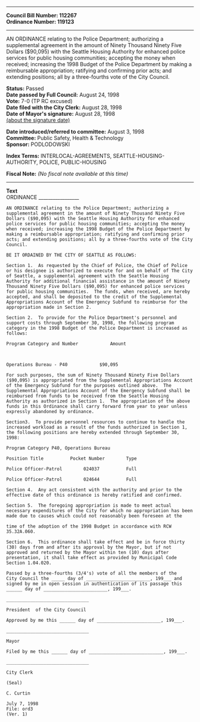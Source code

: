 * * * * *  
  
**Council Bill Number: [](#h0)[](#h2)112267**   
**Ordinance Number: 119123**  
  
* * * * *  
  
AN ORDINANCE relating to the Police Department; authorizing a supplemental agreement in the amount of Ninety Thousand Ninety Five Dollars ($90,095) with the Seattle Housing Authority for enhanced police services for public housing communities; accepting the money when received; increasing the 1998 Budget of the Police Department by making a reimbursable appropriation; ratifying and confirming prior acts; and extending positions; all by a three-fourths vote of the City Council.  
  
**Status:** Passed   
**Date passed by Full Council:** August 24, 1998   
**Vote:** 7-0 (TP RC excused)   
**Date filed with the City Clerk:** August 28, 1998   
**Date of Mayor's signature:** August 28, 1998   
[(about the signature date)](/~public/approvaldate.htm)   
  
  
**Date introduced/referred to committee:** August 3, 1998   
**Committee:** Public Safety, Health & Technology   
**Sponsor:** PODLODOWSKI   
  
**Index Terms:** INTERLOCAL-AGREEMENTS, SEATTLE-HOUSING-AUTHORITY, POLICE, PUBLIC-HOUSING  
  
**Fiscal Note:** *(No fiscal note available at this time)*  
  
* * * * *  
  
**Text**  
    ORDINANCE _________________  
  
    AN ORDINANCE relating to the Police Department; authorizing a  
    supplemental agreement in the amount of Ninety Thousand Ninety Five  
    Dollars ($90,095) with the Seattle Housing Authority for enhanced  
    police services for public housing communities; accepting the money  
    when received; increasing the 1998 Budget of the Police Department by  
    making a reimbursable appropriation; ratifying and confirming prior  
    acts; and extending positions; all by a three-fourths vote of the City  
    Council.  
  
    BE IT ORDAINED BY THE CITY OF SEATTLE AS FOLLOWS:  
  
    Section 1.  As requested by the Chief of Police, the Chief of Police  
    or his designee is authorized to execute for and on behalf of The City  
    of Seattle, a supplemental agreement with the Seattle Housing  
    Authority for additional financial assistance in the amount of Ninety  
    Thousand Ninety Five Dollars ($90,095) for enhanced police services  
    for public housing communities.  The funds, when received, are hereby  
    accepted, and shall be deposited to the credit of the Supplemental  
    Appropriations Account of the Emergency Subfund to reimburse for the  
    appropriation made in Section 2.  
  
    Section 2.  To provide for the Police Department's personnel and  
    support costs through September 30, 1998, the following program  
    category in the 1998 Budget of the Police Department is increased as  
    follows:  
  
    Program Category and Number            Amount  
  
  
  
    Operations Bureau - P40            $90,095  
  
    For such purposes, the sum of Ninety Thousand Ninety Five Dollars  
    ($90,095) is appropriated from the Supplemental Appropriations Account  
    of the Emergency Subfund for the purposes outlined above.  The  
    Supplemental Appropriations Account of the Emergency Subfund shall be  
    reimbursed from funds to be received from the Seattle Housing  
    Authority as authorized in Section 1.  The appropriation of the above  
    funds in this Ordinance shall carry forward from year to year unless  
    expressly abandoned by ordinance.  
  
    Section3.  To provide personnel resources to continue to handle the  
    increased workload as a result of the funds authorized in Section 1,  
    the following positions are hereby extended through September 30,  
    1998:  
  
    Program Category P40, Operations Bureau  
  
    Position Title          Pocket Number        Type  
  
    Police Officer-Patrol        024037          Full  
  
    Police Officer-Patrol        024644          Full  
  
    Section 4.  Any act consistent with the authority and prior to the  
    effective date of this ordinance is hereby ratified and confirmed.  
  
    Section 5.  The foregoing appropriation is made to meet actual  
    necessary expenditures of the City for which no appropriation has been  
    made due to causes which could not reasonably been foreseen at the  
  
    time of the adoption of the 1998 Budget in accordance with RCW  
    35.32A.060.  
  
    Section 6.  This ordinance shall take effect and be in force thirty  
    (30) days from and after its approval by the Mayor, but if not  
    approved and returned by the Mayor within ten (10) days after  
    presentation, it shall take effect as provided by Municipal Code  
    Section 1.04.020.  
  
    Passed by a three-fourths (3/4's) vote of all the members of the  
    City Council the _____ day of ________________________, 199___ and  
    signed by me in open session in authentication of its passage this  
    ______ day of ________________________, 199___.  
  
    _______________________________  
  
    President  of the City Council  
  
    Approved by me this ______ day of ________________________, 199___.  
  
    _______________________________  
  
    Mayor  
  
    Filed by me this ______ day of ____________________________, 199___.  
  
    _______________________________  
  
    City Clerk  
  
    (Seal)  
  
    C. Curtin  
  
    July 7, 1998  
    File: ord3  
    (Ver. 1)  
